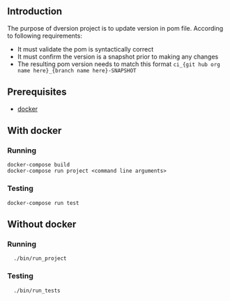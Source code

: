 ## Introduction

The purpose of dversion project is to update version in pom file. According to following requirements:
 * It must validate the pom is syntactically correct
 * It must confirm the version is a snapshot prior to making any changes
 * The resulting pom version needs to match this format `ci_{git hub org name here}_{branch name here}-SNAPSHOT`


## Prerequisites

* [docker](https://www.docker.com/)


## With docker

### Running

    docker-compose build
    docker-compose run project <command line arguments>

### Testing

    docker-compose run test


## Without docker

###  Running 

```
  ./bin/run_project
```

### Testing 
```
  ./bin/run_tests
```
